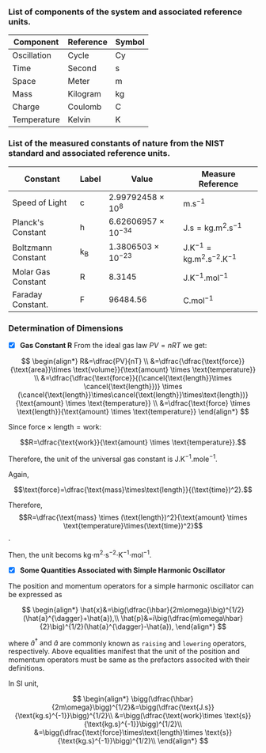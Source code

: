 
### List of components of the system and associated reference units.

| Component       | Reference       | Symbol          |
| --------------- | --------------- | --------------- |
| Oscillation     | Cycle           | Cy              |
| Time            | Second          | s               |
| Space           | Meter           | m               |
| Mass            | Kilogram        | kg              |
| Charge          | Coulomb         | C               |
| Temperature     | Kelvin          | K               |

### List of the measured constants of nature from the NIST standard and associated reference units. 

| Constant        | Label           | Value           | Measure Reference   |
| --------------- | --------------- | --------------- | ------------------ |
| Speed of Light  | c               | 2.99792458 $\times$ 10$^8$ | $\text{m.s}^{-1}$ | 
| Planck's Constant| h              | 6.62606957 $\times$ 10$^{-34}$ | $\text{J.s} = \text{kg.m}^2.\text{s}^{-1}$|
| Boltzmann Constant | k$_{\text{B}}$ | 1.3806503 $\times$ 10$^{-23}$ | $\text{J.K}^{-1} = \text{kg.m}^2.\text{s}^{-2}.\text{K}^{-1}$ |
| Molar Gas Constant | R | 8.3145   | $\text{J.K}^{-1}.\text{mol}^{-1}$|
| Faraday Constant.  | F | 96484.56 | $\text{C.mol}^{-1}$|

### Determination of Dimensions

- [X] **Gas Constant R**
From the ideal gas law $PV = nRT$ we get:

$$
\begin{align*}
R&=\dfrac{PV}{nT} \\
&=\dfrac{\dfrac{\text{force}}{\text{area}}\times \text{volume}}{\text{amount} \times \text{temperature}} \\
&=\dfrac{\dfrac{\text{force}}{(\cancel{\text{length}}\times \cancel{\text{length}})} \times (\cancel{\text{length}}\times\cancel{\text{length}}\times\text{length})}{\text{amount} \times \text{temperature}} \\
&=\dfrac{\text{force} \times \text{length}}{\text{amount} \times \text{temperature}}
\end{align*}
$$

Since $\text{force} \times \text{length} = \text{work}$:

$$R=\dfrac{\text{work}}{\text{amount} \times \text{temperature}}.$$

Therefore, the unit of the universal gas constant is $\text{J.K}^{-1}.\text{mole}^{-1}.$

Again,

$$\text{force}=\dfrac{\text{mass}\times\text{length}}{(\text{time})^2}.$$

Therefore,
$$R=\dfrac{\text{mass} \times (\text{length})^2}{\text{amount} \times \text{temperature}\times(\text{time})^2}$$.

Then, the unit becoms kg⋅m$^2$⋅s$^{−2}$⋅K$^{−1}$⋅mol$^{−1}$.

- [X] **Some Quantities Associated with Simple Harmonic Oscillator**

The position and momentum operators for a simple harmonic oscillator can be expressed as

$$
\begin{align*}
\hat{x}&=\big(\dfrac{\hbar}{2m\omega}\big)^{1/2}(\hat{a}^{\dagger}+\hat{a}),\\
\hat{p}&=i\big(\dfrac{m\omega\hbar}{2}\big)^{1/2}(\hat{a}^{\dagger}-\hat{a}),
\end{align*}
$$

where $\hat{a}^{\dagger} \ \text{and} \ \hat{a}$ are commonly known as `raising` and `lowering` operators, respectively. Above equalities manifest that the unit of the position and momentum operators must be same as the prefactors associted with their definitions.

In SI unit,

$$
\begin{align*}
\bigg(\dfrac{\hbar}{2m\omega}\bigg)^{1/2}&=\bigg(\dfrac{\text{J.s}}{\text{kg.s}^{-1}}\bigg)^{1/2}\\
&=\bigg(\dfrac{\text{work}\times \text{s}}{\text{kg.s}^{-1}}\bigg)^{1/2}\\
&=\bigg(\dfrac{\text{force}\times\text{length}\times \text{s}}{\text{kg.s}^{-1}}\bigg)^{1/2}\\
\end{align*}
$$



